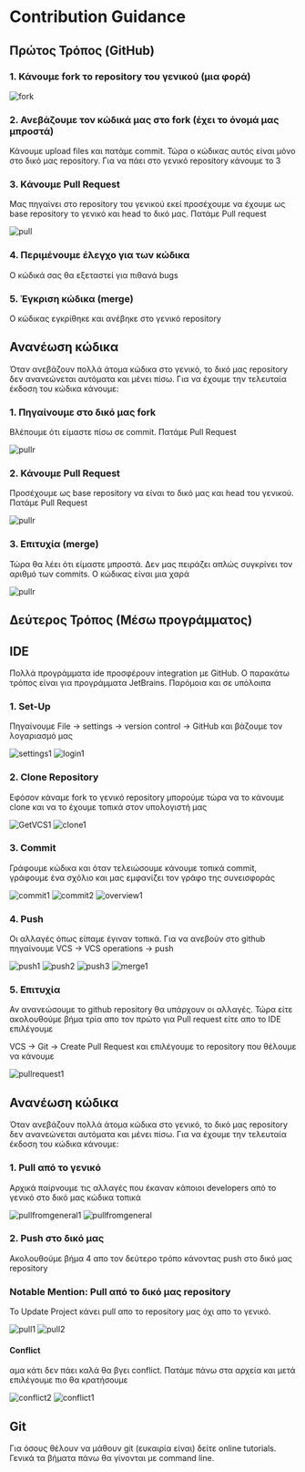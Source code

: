 # Contribution Guidance

## Πρώτος Τρόπος (GitHub)

### 1. Κάνουμε fork το repository του γενικού (μια φορά)

![fork](images/forkkk.png)

### 2. Ανεβάζουμε τον κώδικά μας στο fork (έχει το όνομά μας μπροστά)
Κάνουμε upload files και πατάμε commit. Τώρα ο κώδικας αυτός είναι μόνο στο δικό μας repository. Για να πάει στο γενικό repository κάνουμε το 3

### 3. Κάνουμε Pull Request
Μας πηγαίνει στο repository του γενικού εκεί προσέχουμε να έχουμε ως base repository τo γενικό και head το δικό μας. Πατάμε Pull request

![pull](images/pull.png)

### 4. Περιμένουμε έλεγχο για των κώδικα
Ο κώδικά σας θα εξεταστεί για πιθανά bugs

### 5. Έγκριση κώδικα (merge)
Ο κώδικας εγκρίθηκε και ανέβηκε στο γενικό repository

## Ανανέωση κώδικα
Όταν ανεβάζουν πολλά άτομα κώδικα στο γενικό, το δικό μας repository δεν ανανεώνεται αυτόματα και μένει πίσω. Για να έχουμε την τελευταία έκδοση του κώδικα κάνουμε:

### 1. Πηγαίνουμε στο δικό μας fork
Βλέπουμε ότι είμαστε πίσω σε commit. Πατάμε Pull Request

![pullr](images/beforee.png)

### 2. Κάνουμε Pull Request
Προσέχουμε ως base repository να είναι το δικό μας και head του γενικού. Πατάμε Pull Request

![pullr](images/pulll.png)

### 3. Επιτυχία (merge)
Τώρα θα λέει ότι είμαστε μπροστά. Δεν μας πειράζει απλώς συγκρίνει τον αριθμό των commits. Ο κώδικας είναι μια χαρά

![pullr](images/afterr.png)

## Δεύτερος Τρόπος (Μέσω προγράμματος)

## IDE 
Πολλά προγράμματα ide προσφέρουν integration με GitHub. Ο παρακάτω τρόπος είναι για προγράμματα JetBrains. Παρόμοια και σε υπόλοιπα

### 1. Set-Up
Πηγαίνουμε File -> settings -> version control -> GitHub και βάζουμε τον λογαριασμό μας

![settings1](images/settings1.png)
![login1](images/login1.png)

### 2. Clone Repository
Εφόσον κάναμε fork το γενικό repository μπορούμε τώρα να το κάνουμε clone και να το έχουμε τοπικά στον υπολογιστή μας

![GetVCS1](images/GetVCS1.png)
![clone1](images/clone1.png)

### 3. Commit
Γράφουμε κώδικα και όταν τελειώσουμε κάνουμε τοπικά commit, γράφουμε ένα σχόλιο και μας εμφανίζει τον γράφο της συνεισφοράς

![commit1](images/commit1.png)
![commit2](images/commit2.png)
![overview1](images/overview1.png)

### 4. Push
Οι αλλαγές όπως είπαμε έγιναν τοπικά. Για να ανεβούν στο github πηγαίνουμε VCS -> VCS operations -> push

![push1](images/push1.png)
![push2](images/push2.png)
![push3](images/push3.png)
![merge1](images/merge1.png)

### 5. Επιτυχία
Αν ανανεώσουμε το github repository θα υπάρχουν οι αλλαγές. Τώρα είτε ακολουθούμε βήμα τρία απο τον πρώτο για Pull request είτε απο το IDE επιλέγουμε

VCS -> Git -> Create Pull Request και επιλέγουμε το repository που θέλουμε να κάνουμε

![pullrequest1](images/pullrequest1.png)


## Ανανέωση κώδικα
Όταν ανεβάζουν πολλά άτομα κώδικα στο γενικό, το δικό μας repository δεν ανανεώνεται αυτόματα και μένει πίσω. Για να έχουμε την τελευταία έκδοση του κώδικα κάνουμε:

### 1. Pull από το γενικό 
Αρχικά παίρνουμε τις αλλαγές που έκαναν κάποιοι developers από το γενικό στο δικό μας κώδικα τοπικά

![pullfromgeneral1](images/pullfromgeneral1.png)
![pullfromgeneral](images/pullfromgeneral.png)

### 2. Push στο δικό μας
Ακολουθούμε βήμα 4 απο τον δεύτερο τρόπο κάνοντας push στο δικό μας repository

### Notable Mention: Pull από το δικό μας repository
To Update Project κάνει pull απο το repository μας όχι απο το γενικό.

![pull1](images/pull1.png)
![pull2](images/pull2.png)

#### Conflict
αμα κάτι δεν πάει καλά θα βγει conflict. Πατάμε πάνω στα αρχεία και μετά επιλέγουμε πιο θα κρατήσουμε

![conflict2](images/conflict2.png)
![conflict1](images/conflict1.png)


## Git
Για όσους θέλουν να μάθουν git (ευκαιρία είναι) δείτε online tutorials. Γενικά τα βήματα πάνω θα γίνονται με command line.
